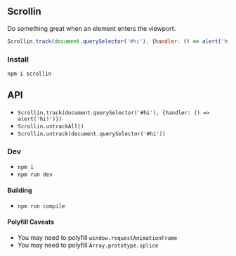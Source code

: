 ## Scrollin

Do something great when an element enters the viewport.

```js
Scrollin.track(document.querySelector('#hi'), {handler: () => alert('hi!')})
```

### Install

```
npm i scrollin
```

## API

* `Scrollin.track(document.querySelector('#hi'), {handler: () => alert('hi!')})`
* `Scrollin.untrackAll()`
* `Scrollin.untrack(document.querySelector('#hi'))`

### Dev

* `npm i`
* `npm run dev`

#### Building

* `npm run compile`

#### Polyfill Caveats

* You may need to polyfill `window.requestAnimationFrame`
* You may need to polyfill `Array.prototype.splice`
